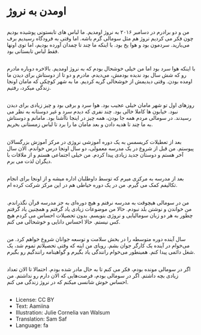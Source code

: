 # اومدن به نروژ 

##
من و دو برادرم در دسامبر ۲۰۱۶ به نروژ اومدیم. ما لباس های تابستونی پوشیده بودیم چون فکر می کردیم نروژ هم مثل سومالی گرم باشه. اما وقتی به فرودگاه رسیدیم برف می‌بارید. سردمون بود و هوا یخ بود. با اینکه ما چند تا چمدان آورده بودیم، اما توی اونها فقط لباس تابستانی بود.

##
با اینکه هوا سرد بود اما من خیلی خوشحال بودم که به نروژ اومدیم. بالاخره دوباره مادرم رو که شش سال بود ندیده بودمش، می‌دیدم. مادرم و دو تا از دوستاش برای دیدن ما اومده بودن. وقتی دیدیمش از خوشحالی گریه کردیم. ما به شهر کوچکی که مامان اونجا زندگی میکرد، رفتیم.

##
روزهای اول تو شهر مامان خیلی عجیب بود. هوا سرد و برفی بود و چیز زیادی برای دیدن نبود. خیابون ها کاملا خالی بود. چند نفری که دیدم سرد و غیر دوستانه به نظر می رسیدند. در سومالی مردم همه جا بودن، همه چیز در اینجا ناآشنا بود. مامانم و دوستاش به ما چند تا هدیه دادن و بعد مامان ما را برد تا لباس زمستانی بخریم.

##
بعد از تعطیلات کریسمس به یک دوره آموزشی نروژی در مرکز آموزش بزرگسالان پیوستم. من قبل از شروع در یک مدرسه معمولی، دو سال اونجا درس خواندم. الان سال آخر هستم و دوستان جدید زیادی پیدا کردم. من خیلی اجتماعی هستم و از ملاقات با دیگران لذت می برم.

##
بعد از مدرسه به مرکزی میرم که توسط داوطلبان اداره میشه و از اونجا برای انجام تکالیفم کمک می گیرم. من در یک دوره خیاطی هم در این مرکز شرکت کرده ام.

##
من در سومالی هیچوقت به مدرسه نرفتم و هیچ دوره‌ای به جز مدرسه قرآن نگذراندم. من خواندن و نوشتن بلد نبودم. حالا من موضوعات زیادی یاد گرفتم و همچنین یاد گرفتم چطور به هر دو زبان سومالیایی و نروژی بنویسم. بدون تحصیلات احساس می کردم هیچ کس نیستم. حالا احساس دانایی و خوشحالی می کنم.

##
سال آینده دوره متوسطه را در بخش سلامت و توسعه جوانان شروع خواهم کرد. من می‌خوام در آینده یک کارگر جوان بشم. رویای من اینه که وقتی تحصیلاتم تموم شد، یک شغل دائمی پیدا کنم. همینطور می‌خوام رانندگی یاد بگیرم و گواهینامه رانندگیم رو بگیرم.

##
اگر در سومالی مونده بودم، فکر می کنم تا به حال مادر شده بودم. احتمالا تا الان تعداد زیادی بچه داشتم. اگر در سومالی بودم، فرصت‌هایی که الان دارم رو نداشتم. من احساس خوش شانسی میکنم که در نروژ زندگی می کنم.

##
* License: CC BY
* Text: Aamiina
* Illustration: Julie Cornelia van Walsum
* Translation: Sam Saf
* Language: fa
